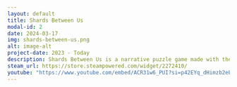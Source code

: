 ```yaml
---
layout: default
title: Shards Between Us
modal-id: 2
date: 2024-03-17
img: shards-between-us.png
alt: image-alt
project-date: 2023 - Today
description: Shards Between Us is a narrative puzzle game made with the Queensguard team. Two magical sisters reunite after their mother's funeral, and must overcome their differences in order to escape the crumbling palace.
steam_url: https://store.steampowered.com/widget/2272410/
youtube: "https://www.youtube.com/embed/ACR31w6_PUI?si=p42EYq_dHimzb2eE"
---
```

